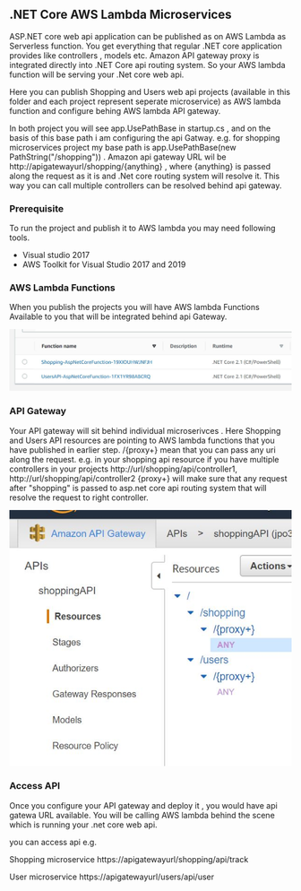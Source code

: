  ## .NET Core AWS Lambda Microservices

ASP.NET core web api application can be published as on AWS Lambda as Serverless function. You get everything that regular .NET core application provides like controllers , models etc. Amazon API gateway proxy is integrated directly into .NET Core api routing system. So your AWS lambda function will be serving your .Net core web api.

Here you can publish Shopping and Users web api projects (available in this folder and each project represent seperate microservice) as AWS lambda function and configure behing AWS lambda API gateway.  

In both project you will see app.UsePathBase in startup.cs , and on the basis of this base path i am configuring the api Gatway. 
e.g. for shopping microservices project my base path is app.UsePathBase(new PathString("/shopping")) . Amazon api gateway URL wil be
http://apigatewayurl/shopping/{anything} , where {anything} is passed along the request as it is and .Net core routing system will resolve it. This way you can call multiple controllers can be resolved behind api gateway. 

### Prerequisite
To run the project and publish it to AWS lambda you may need following tools.

- Visual studio 2017
- AWS Toolkit for Visual Studio 2017 and 2019



### AWS Lambda Functions

When you publish the projects you will have AWS lambda Functions Available to you that will be integrated behind api Gateway.

![AWS Lambda Functions](https://github.com/ImranMA/CodeSamples/blob/master/DotNetCore-AWSLambda-Microservices/AWSLambdaFunctions.JPG?raw=true)


### API Gateway 

Your API gateway will sit behind individual microserivces . Here Shopping and Users API resources are pointing to AWS lambda functions
that you have published in earlier step. /{proxy+} mean that you can pass any uri along the request. e.g. in your shopping api resource if you have multiple controllers in your projects http://url/shopping/api/controller1,  http://url/shopping/api/controller2 {proxy+} will make sure that any request after "shopping" is passed to asp.net core api routing system that will resolve the request to right controller. 

![Api Gateway](https://github.com/ImranMA/CodeSamples/blob/master/DotNetCore-AWSLambda-Microservices/APIGatewayImage.JPG)

### Access API

Once you configure your API gateway and deploy it , you would have api gatewa URL available. You will be calling AWS lambda behind
the scene which is running your .net core web api.

you can access api e.g.

Shopping microservice
https://apigatewayurl/shopping/api/track


User microservice
https://apigatewayurl/users/api/user

